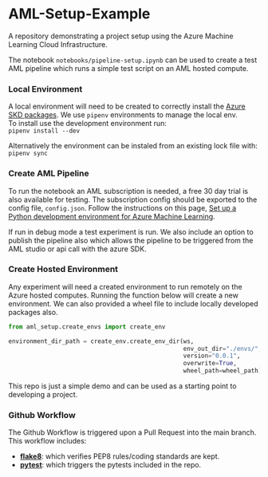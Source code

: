 # AML-Setup-Example
A repository demonstrating a project setup using the Azure Machine Learning Cloud Infrastructure.  

The notebook `notebooks/pipeline-setup.ipynb` can be used to create a test AML pipeline which runs a simple test script on an AML hosted compute.  

### Local Environment 
A local environment will need to be created to correctly install the [Azure SKD packages](https://github.com/Azure/azure-sdk). We use `pipenv` environments to manage the local env.   
To install use the development environment run:   
`pipenv install --dev`

Alternatively the environment can be instaled from an existing lock file with:   
`pipenv sync`

### Create AML Pipeline 

To run the notebook an AML subscription is needed, a free 30 day trial is also available for testing. The subscription config should be exported to the config file, `config.json`. Follow the instructions on this page, [Set up a Python development environment for Azure Machine Learning](https://docs.microsoft.com/en-us/azure/machine-learning/how-to-configure-environment).   

If run in debug mode a test experiment is run. We also include an option to publish the pipeline also which allows the pipeline to be triggered from the AML studio or api call with the azure SDK.  

### Create Hosted Environment 

Any experiment will need a created environment to run remotely on the Azure hosted computes. Running the function below will create a new environment. We can also provided a wheel file to include locally developed packages also.

```python
from aml_setup.create_envs import create_env

environment_dir_path = create_env.create_env_dir(ws,
                                                 env_out_dir="./envs/",
                                                 version="0.0.1",
                                                 overwrite=True,
                                                 wheel_path=wheel_path)
```


This repo is just a simple demo and can be used as a starting point to developing a project.

### Github Workflow
The Github Workflow is triggered upon a Pull Request into the main branch. This workflow includes:
- **[flake8](https://flake8.pycqa.org/en/latest/)**: which verifies PEP8 rules/coding standards are kept.
- **[pytest](https://docs.pytest.org/en/7.1.x/)**: which triggers the pytests included in the repo.

